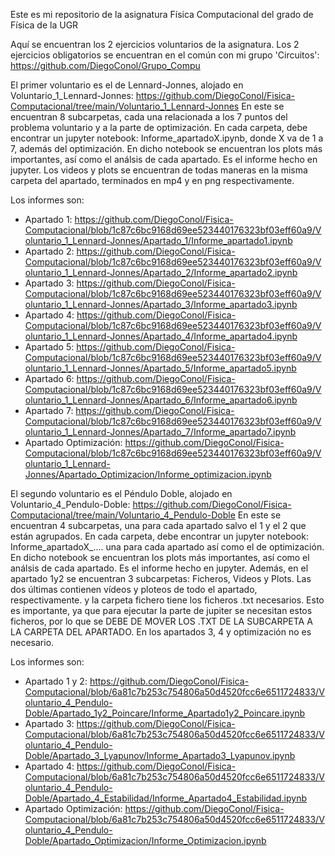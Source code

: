 Este es mi repositorio de la asignatura Física Computacional del grado de Física de la UGR

Aquí se encuentran los 2 ejercicios voluntarios de la asignatura. Los 2 ejercicios obligatorios se encuentran en el común con mi grupo 'Circuitos': https://github.com/DiegoConol/Grupo_Compu



El primer voluntario es el de Lennard-Jonnes, alojado en Voluntario_1_Lennard-Jonnes: https://github.com/DiegoConol/Fisica-Computacional/tree/main/Voluntario_1_Lennard-Jonnes
En este se encuentran 8 subcarpetas, cada una relacionada a los 7 puntos del problema voluntario y a la parte de optimización.
En cada carpeta, debe encontrar un jupyter notebook: Informe_apartadoX.ipynb, donde X va de 1 a 7, además del optimización. 
En dicho notebook se encuentran los plots más importantes, así como el análsis de cada apartado. Es el informe hecho en jupyter.
Los videos y plots se encuentran de todas maneras en la misma carpeta del apartado, terminados en mp4 y en png respectivamente.

Los informes son:
- Apartado 1: https://github.com/DiegoConol/Fisica-Computacional/blob/1c87c6bc9168d69ee523440176323bf03eff60a9/Voluntario_1_Lennard-Jonnes/Apartado_1/Informe_apartado1.ipynb
- Apartado 2: https://github.com/DiegoConol/Fisica-Computacional/blob/1c87c6bc9168d69ee523440176323bf03eff60a9/Voluntario_1_Lennard-Jonnes/Apartado_2/Informe_apartado2.ipynb
- Apartado 3: https://github.com/DiegoConol/Fisica-Computacional/blob/1c87c6bc9168d69ee523440176323bf03eff60a9/Voluntario_1_Lennard-Jonnes/Apartado_3/Informe_apartado3.ipynb
- Apartado 4: https://github.com/DiegoConol/Fisica-Computacional/blob/1c87c6bc9168d69ee523440176323bf03eff60a9/Voluntario_1_Lennard-Jonnes/Apartado_4/Informe_apartado4.ipynb
- Apartado 5: https://github.com/DiegoConol/Fisica-Computacional/blob/1c87c6bc9168d69ee523440176323bf03eff60a9/Voluntario_1_Lennard-Jonnes/Apartado_5/Informe_apartado5.ipynb
- Apartado 6: https://github.com/DiegoConol/Fisica-Computacional/blob/1c87c6bc9168d69ee523440176323bf03eff60a9/Voluntario_1_Lennard-Jonnes/Apartado_6/Informe_apartado6.ipynb
- Apartado 7: https://github.com/DiegoConol/Fisica-Computacional/blob/1c87c6bc9168d69ee523440176323bf03eff60a9/Voluntario_1_Lennard-Jonnes/Apartado_7/Informe_apartado7.ipynb
- Apartado Optimización: https://github.com/DiegoConol/Fisica-Computacional/blob/1c87c6bc9168d69ee523440176323bf03eff60a9/Voluntario_1_Lennard-Jonnes/Apartado_Optimizacion/Informe_optimizacion.ipynb



El segundo voluntario es el Péndulo Doble, alojado en Voluntario_4_Pendulo-Doble: https://github.com/DiegoConol/Fisica-Computacional/tree/main/Voluntario_4_Pendulo-Doble
En este se encuentran 4 subcarpetas, una para cada apartado salvo el 1 y el 2 que están agrupados.
En cada carpeta, debe encontrar un jupyter notebook: Informe_apartadoX_.... una para cada apartado así como el de optimización.
En dicho notebook se encuentran los plots más importantes, así como el análsis de cada apartado. Es el informe hecho en jupyter.
Además, en el apartado 1y2 se encuentran 3 subcarpetas: Ficheros, Videos y Plots. Las dos últimas contienen vídeos y ploteos de todo el apartado, respectivamente. y la carpeta fichero tiene los ficheros .txt necesarios.
Esto es importante, ya que para ejecutar la parte de jupiter se necesitan estos ficheros, por lo que se DEBE DE MOVER LOS .TXT DE LA SUBCARPETA A LA CARPETA DEL APARTADO. En los apartados 3, 4 y optimización no es necesario.

Los informes son:
- Apartado 1 y 2: https://github.com/DiegoConol/Fisica-Computacional/blob/6a81c7b253c754806a50d4520fcc6e6511724833/Voluntario_4_Pendulo-Doble/Apartado_1y2_Poincare/Informe_Apartado1y2_Poincare.ipynb
- Apartado 3: https://github.com/DiegoConol/Fisica-Computacional/blob/6a81c7b253c754806a50d4520fcc6e6511724833/Voluntario_4_Pendulo-Doble/Apartado_3_Lyapunov/Informe_Apartado3_Lyapunov.ipynb
- Apartado 4: https://github.com/DiegoConol/Fisica-Computacional/blob/6a81c7b253c754806a50d4520fcc6e6511724833/Voluntario_4_Pendulo-Doble/Apartado_4_Estabilidad/Informe_Apartado4_Estabilidad.ipynb
- Apartado Optimización: https://github.com/DiegoConol/Fisica-Computacional/blob/6a81c7b253c754806a50d4520fcc6e6511724833/Voluntario_4_Pendulo-Doble/Apartado_Optimizacion/Informe_Optimizacion.ipynb
